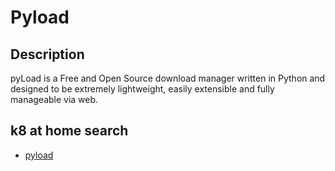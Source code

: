 # Pyload

## Description

pyLoad is a Free and Open Source download manager written in Python and designed to be extremely lightweight, easily extensible and fully manageable via web.

## k8 at home search

- [pyload](https://nanne.dev/k8s-at-home-search/#/pyload)
